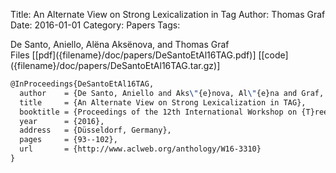 Title: An Alternate View on Strong Lexicalization in Tag
Author: Thomas Graf
Date: 2016-01-01
Category: Papers
Tags: 

<div markdown class="authors">
De Santo, Aniello, Alëna Aksënova, and Thomas Graf
</div>

<div markdown class="files">
<span id="files-title">Files</span>
[[pdf]({filename}/doc/papers/DeSantoEtAl16TAG.pdf)]
[[code]({filename}/doc/papers/DeSantoEtAl16TAG.tar.gz)]
</div>

~~~latex
@InProceedings{DeSantoEtAl16TAG,
  author    = {De Santo, Aniello and Aks\"{e}nova, Al\"{e}na and Graf, Thomas},
  title     = {An Alternate View on Strong Lexicalization in TAG},
  booktitle = {Proceedings of the 12th International Workshop on {T}ree {A}djoining {G}rammars and Related Formalisms ({TAG}+12)},
  year      = {2016},
  address   = {Düsseldorf, Germany},
  pages     = {93--102},
  url       = {http://www.aclweb.org/anthology/W16-3310}
}
~~~

